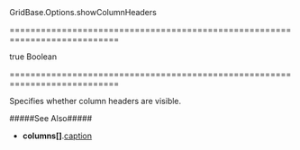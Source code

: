 <!--id-->GridBase.Options.showColumnHeaders<!--/id-->
===========================================================================
<!--default-->true<!--/default-->
<!--type-->Boolean<!--/type-->
===========================================================================

<!--shortDescription-->
Specifies whether column headers are visible.
<!--/shortDescription-->

<!--fullDescription-->
#####See Also#####
- **columns[]**.[caption]({basewidgetpath}/Configuration/columns/#caption)
<!--/fullDescription-->